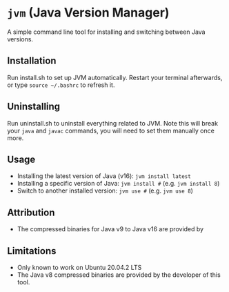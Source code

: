 # `jvm` (Java Version Manager)

A simple command line tool for installing and switching between Java versions.

## Installation

Run install.sh to set up JVM automatically. Restart your terminal afterwards, or type `source ~/.bashrc` to refresh it.

## Uninstalling

Run uninstall.sh to uninstall everything related to JVM. Note this will break your `java` and `javac` commands, you will need to set them manually once more.

## Usage
- Installing the latest version of Java (v16): `jvm install latest`
- Installing a specific version of Java: `jvm install #` (e.g. `jvm install 8`)
- Switch to another installed version: `jvm use #` (e.g. `jvm use 8`)

## Attribution
- The compressed binaries for Java v9 to Java v16 are provided by [](https://openjdk.java.net/)

## Limitations
- Only known to work on Ubuntu 20.04.2 LTS
- The Java v8 compressed binaries are provided by the developer of this tool. 
